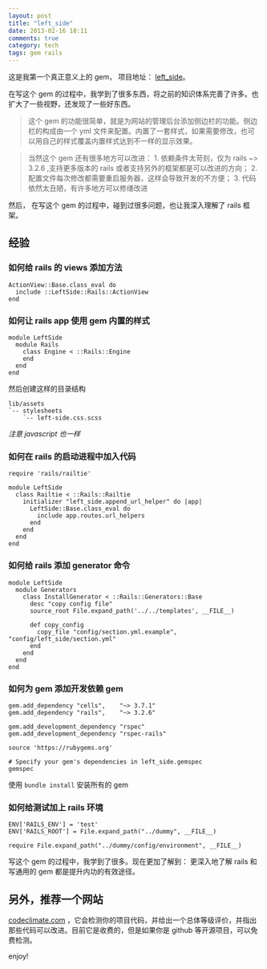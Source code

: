 ```yaml
---
layout: post
title: "left_side"
date: 2013-02-16 18:11
comments: true
category: tech
tags: gem rails
---
```


这是我第一个真正意义上的 gem， 项目地址： [left_side](https://github.com/zlx/left_side)。

在写这个 gem 的过程中，我学到了很多东西，将之前的知识体系完善了许多。也扩大了一些视野，还发现了一些好东西。

<!--more-->

> 这个 gem 的功能很简单，就是为网站的管理后台添加侧边栏的功能。侧边栏的构成由一个 yml 文件来配置。内置了一套样式，如果需要修改，也可以用自己的样式覆盖内置样式达到不一样的显示效果。

> 当然这个 gem 还有很多地方可以改进： 1. 依赖条件太苛刻，仅为 rails ~> 3.2.6 ,支持更多版本的 rails 或者支持另外的框架都是可以改进的方向； 2. 配置文件每次修改都需要重启服务器，这样会导致开发的不方便； 3. 代码依然太丑陋，有许多地方可以修缮改进

然后， 在写这个 gem 的过程中，碰到过很多问题，也让我深入理解了 rails 框架。

## 经验

### 如何给 rails 的 views 添加方法

    ActionView::Base.class_eval do
      include ::LeftSide::Rails::ActionView
    end

### 如何让 rails app 使用 gem 内置的样式

    module LeftSide
      module Rails
        class Engine < ::Rails::Engine
        end
      end
    end

然后创建这样的目录结构

    lib/assets
    `-- stylesheets
        `-- left-side.css.scss

*注意 javascript 也一样*

### 如何在 rails 的启动进程中加入代码

    require 'rails/railtie'

    module LeftSide
      class Railtie < ::Rails::Railtie
        initializer "left_side.append_url_helper" do |app|
          LeftSide::Base.class_eval do
            include app.routes.url_helpers
          end
        end
      end
    end

### 如何给 rails 添加 generator 命令

    module LeftSide
      module Generators
        class InstallGenerator < ::Rails::Generators::Base
          desc "copy config file"
          source_root File.expand_path('../../templates', __FILE__)

          def copy_config
            copy_file "config/section.yml.example", "config/left_side/section.yml"
          end
        end
      end
    end

### 如何为 gem 添加开发依赖 gem

    gem.add_dependency "cells",    "~> 3.7.1"
    gem.add_dependency "rails",    "~> 3.2.6"

    gem.add_development_dependency "rspec"
    gem.add_development_dependency "rspec-rails"

    source 'https://rubygems.org'

    # Specify your gem's dependencies in left_side.gemspec
    gemspec

使用 `bundle install` 安装所有的 gem

### 如何给测试加上 rails 环境

    ENV['RAILS_ENV'] = 'test'
    ENV['RAILS_ROOT'] = File.expand_path("../dummy", __FILE__)

    require File.expand_path("../dummy/config/environment", __FILE__)

写这个 gem 的过程中，我学到了很多。现在更加了解到： 更深入地了解 rails 和写通用的 gem 都是提升内功的有效途径。


## 另外，推荐一个网站

[codeclimate.com](https://codeclimate.com) ，它会检测你的项目代码，并给出一个总体等级评价，并指出那些代码可以改进。目前它是收费的，但是如果你是 github 等开源项目，可以免费检测。

enjoy!
